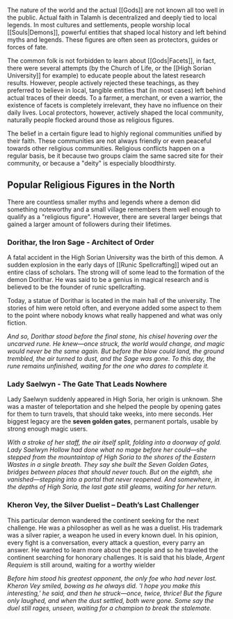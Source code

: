 The nature of the world and the actual [[Gods]] are not known all too well in the public. Actual faith in Talamh is decentralized and deeply tied to local legends. In most cultures and settlements, people worship local [[Souls|Demons]], powerful entities that shaped local history and left behind myths and legends. These figures are often seen as protectors, guides or forces of fate. 

The common folk is not forbidden to learn about [[Gods|Facets]], in fact, there were several attempts (by the Church of Life, or the [[High Sorian University]] for example) to educate people about the latest research results. However, people actively rejected these teachings, as they preferred to believe in local, tangible entities that (in most cases) left behind actual traces of their deeds. To a farmer, a merchant, or even a warrior, the existence of facets is completely irrelevant, they have no influence on their daily lives. Local protectors, however, actively shaped the local community, naturally people flocked around those as religious figures. 

The belief in a certain figure lead to highly regional communities unified by their faith. These communities are not always friendly or even peaceful towards other religious communities. Religious conflicts happen on a regular basis, be it because two groups claim the same sacred site for their community, or because a "deity" is especially bloodthirsty.
## Popular Religious Figures in the North

There are countless smaller myths and legends where a demon did something noteworthy and a small village remembers them well enough to qualify as a "religious figure". However, there are several larger beings that gained a larger amount of followers during their lifetimes. 
### Dorithar, the Iron Sage - Architect of Order
A fatal accident in the High Sorian University was the birth of this demon. A sudden explosion in the early days of [[Runic Spellcrafting]] wiped out an entire class of scholars. The strong will of some lead to the formation of the demon Dorithar. He was said to be a genius in magical research and is believed to be the founder of runic spellcrafting. 

Today, a statue of Dorithar is located in the main hall of the university. The stories of him were retold often, and everyone added some aspect to them to the point where nobody knows what really happened and what was only fiction.

*And so, Dorithar stood before the final stone, his chisel hovering over the uncarved rune. He knew—once struck, the world would change, and magic would never be the same again. But before the blow could land, the ground trembled, the air turned to dust, and the Sage was gone. To this day, the rune remains unfinished, waiting for the one who dares to complete it.*
### Lady Saelwyn - The Gate That Leads Nowhere
Lady Saelwyn suddenly appeared in High Soria, her origin is unknown. She was a master of teleportation and she helped the people by opening gates for them to turn travels, that should take weeks, into mere seconds. Her biggest legacy are the **seven golden gates**, permanent portals, usable by strong enough magic users.

*With a stroke of her staff, the air itself split, folding into a doorway of gold. Lady Saelwyn Hollow had done what no mage before her could—she stepped from the mountaintop of High Soria to the shores of the Eastern Wastes in a single breath. They say she built the _Seven Golden Gates_, bridges between places that should never touch. But on the eighth, she vanished—stepping into a portal that never reopened. And somewhere, in the depths of High Soria, the last gate still gleams, waiting for her return.*
### Kheron Vey, the Silver Duelist – Death’s Last Challenger
This particular demon wandered the continent seeking for the next challenge. He was a philosopher as well as he was a duelist. His trademark was a silver rapier, a weapon he used in every known duel. In his opinion, every fight is a conversation, every attack a question, every parry an answer. He wanted to learn more about the people and so he traveled the continent searching for honorary challenges. It is said that his blade, *Argent Requiem* is still around, waiting for a worthy wielder 

*Before him stood his greatest opponent, the only foe who had never lost. Kheron Vey smiled, bowing as he always did. 'I hope you make this interesting,' he said, and then he struck—once, twice, thrice! But the figure only laughed, and when the dust settled, both were gone. Some say the duel still rages, unseen, waiting for a champion to break the stalemate.*